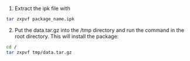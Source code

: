 1. Extract the ipk file with
```sh
tar zxpvf package_name.ipk
```

2. Put the data.tar.gz into the /tmp directory and run the command in the root directory. This will install the package:
```sh
cd /
tar zxpvf tmp/data.tar.gz
```